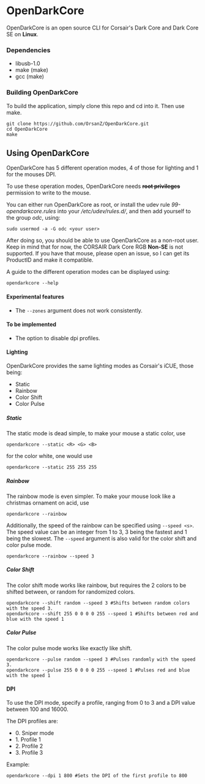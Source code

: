 # OpenDarkCore

OpenDarkCore is an open source CLI for Corsair's Dark Core and Dark Core SE on **Linux**.

### Dependencies
- libusb-1.0
- make (make)
- gcc (make)

### Building OpenDarkCore
To build the application, simply clone this repo and cd into it. Then use make.

```
git clone https://github.com/OrsanZ/OpenDarkCore.git
cd OpenDarkCore
make
```

## Using OpenDarkCore
OpenDarkCore has 5 different operation modes, 4 of those for lighting and 1 for the mouses DPI.

To use these operation modes, OpenDarkCore needs ~~**root privileges**~~ permission to write to the mouse.

You can either run OpenDarkCore as root, or install the udev rule *99-opendarkcore.rules* into your */etc/udev/rules.d/*, and then add yourself to the group *odc*, using:
```
sudo usermod -a -G odc <your user>
```
After doing so, you should be able to use OpenDarkCore as a non-root user. Keep in mind that for now, the CORSAIR Dark Core RGB **Non-SE** is not supported. If you have that mouse, please open an issue, so I can get its ProductID and make it compatible. 

A guide to the different operation modes can be displayed using:
```
opendarkcore --help
```

#### Experimental features
- The `--zones` argument does not work consistently.

#### To be implemented
- The option to disable dpi profiles.

#### Lighting
OpenDarkCore provides the same lighting modes as Corsair's iCUE, those being:
- Static
- Rainbow
- Color Shift
- Color Pulse

##### Static
The static mode is dead simple, to make your mouse a static color, use
```
opendarkcore --static <R> <G> <B>
```
for the color white, one would use
```
opendarkcore --static 255 255 255
```

##### Rainbow
The rainbow mode is even simpler. To make your mouse look like a christmas ornament on acid, use
```
opendarkcore --rainbow
```
Additionally, the speed of the rainbow can be specified using `--speed <s>`. The speed value can be an integer from 1 to 3,
3 being the fastest and 1 being the slowest. The `--speed` argument is also valid for the color shift and color pulse mode.

```
opendarkcore --rainbow --speed 3
```

##### Color Shift
The color shift mode works like rainbow, but requires the 2 colors to be shifted between, or random for randomized colors.

```
opendarkcore --shift random --speed 3 #Shifts between random colors with the speed 3.
opendarkcore --shift 255 0 0 0 0 255 --speed 1 #Shifts between red and blue with the speed 1
```

##### Color Pulse
The color pulse mode works like exactly like shift.

```
opendarkcore --pulse random --speed 3 #Pulses randomly with the speed 3.
opendarkcore --pulse 255 0 0 0 0 255 --speed 1 #Pulses red and blue with the speed 1
```

#### DPI

To use the DPI mode, specify a profile, ranging from 0 to 3 and a DPI value between 100 and 16000.

The DPI profiles are:
<ul>
  <li>0. Sniper mode</li>
  <li>1. Profile 1</li>
  <li>2. Profile 2</li>
  <li>3. Profile 3</li>
</ul>

Example:
```
opendarkcore --dpi 1 800 #Sets the DPI of the first profile to 800
```
